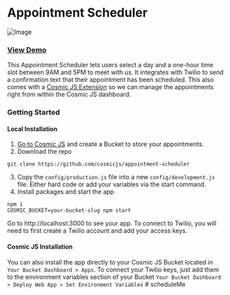 # Appointment Scheduler
![Image](https://cosmicjs.com/uploads/b5467280-9745-11e7-9fec-572a0ce3e796-app-scheduler.png)
### [View Demo](https://cosmicjs.com/apps/appointment-scheduler/demo)

This Appointment Scheduler lets users select a day and a one-hour time slot between 9AM and 5PM to meet with us. It integrates with Twilio to send a confirmation text that their appointment has been scheduled.
This also comes with a [Cosmic JS Extension](https://cosmicjs.com/extensions) so we can manage the appointments right from within the Cosmic JS dashboard.

### Getting Started
#### Local Installation
1. [Go to Cosmic JS](https://cosmicjs.com) and create a Bucket to store your appointments.
2. Download the repo
```
git clone https://github.com/cosmicjs/appointment-scheduler
```
3. Copy the `config/production.js` file into a new `config/development.js` file. Either hard code or add your variables via the start command.
4. Install packages and start the app
```
npm i
COSMIC_BUCKET=your-bucket-slug npm start
```
Go to http://localhost:3000 to see your app.  To connect to Twilio, you will need to first create a Twilio account and add your access keys.

#### Cosmic JS Installation
You can also install the app directly to your Cosmic JS Bucket located in `Your Bucket Dashboard > Apps`.  To connect your Twilio keys, just add them to the environment variables section of your Bucket `Your Bucket Dashboard > Deploy Web App > Set Environment Variables` 
#   s c h e d u l e M e  
 